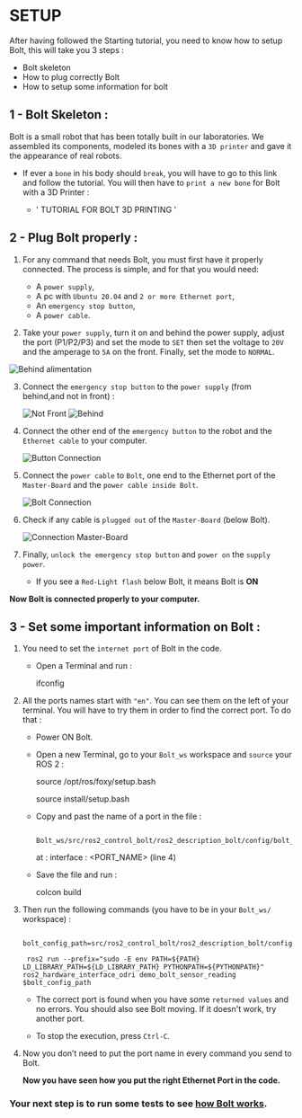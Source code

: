 # SETUP


 After  having followed the Starting tutorial, you need to know how to setup Bolt, this will take you 3 steps :


* Bolt skeleton
* How to plug correctly Bolt
* How to setup some information for bolt



## 1 - Bolt Skeleton :


 Bolt is a small robot that has been totally built in our laboratories. We assembled its components, modeled its bones with a `3D printer` and gave it the appearance of real robots.


- If ever a `bone` in his body should `break`, you will have to go to this link and follow the tutorial. You will then have to `print a new bone` for Bolt with a 3D Printer :

     - ' TUTORIAL FOR BOLT 3D PRINTING '

## 2 - Plug Bolt properly :

1) For any command that needs Bolt, you must first have it properly connected. The process is simple, and for that you would need:

    - A `power supply`,
    - A pc with `Ubuntu 20.04` and `2 or more Ethernet port`,
    - An `emergency stop button`,
    - A `power cable`.

2) Take your `power supply`, turn it on and behind the power supply, adjust the port (P1/P2/P3) and set the mode to `SET` then set the voltage to `20V` and the amperage to `5A` on the front. Finally, set the mode to `NORMAL`.

![Behind alimentation](https://github.com/Benjamin-Amsellem/ros2_control_bolt/blob/master/ros2_control_bolt_tuto/pictures/Setup_Bolt_1-R.jpeg?raw=true "Behind alimentation")

3) Connect the `emergency stop button` to the `power supply` (from behind,and not in front) :

    ![Not Front](https://github.com/Benjamin-Amsellem/ros2_control_bolt/blob/master/ros2_control_bolt_tuto/pictures/Setup_Bolt_2-R.jpeg?raw=true "Not Front")
    ![Behind](https://github.com/Benjamin-Amsellem/ros2_control_bolt/blob/master/ros2_control_bolt_tuto/pictures/Setup_Bolt_3-R.jpeg?raw=true "Behind")

4) Connect the other end of the `emergency button` to the robot and the `Ethernet cable` to your computer.

     ![Button Connection](https://github.com/Benjamin-Amsellem/ros2_control_bolt/blob/master/ros2_control_bolt_tuto/pictures/Setup_Bolt_7-R.jpeg?raw=true "Buttun Connection")

5) Connect the `power cable` to `Bolt`, one end to the Ethernet port of the `Master-Board` and the `power cable inside Bolt`.

    ![Bolt Connection](https://github.com/Benjamin-Amsellem/ros2_control_bolt/blob/master/ros2_control_bolt_tuto/pictures/Setup_Bolt_4-R.jpeg?raw=true "Connection")

6) Check if any cable is `plugged out` of the `Master-Board` (below Bolt).

    ![Connection Master-Board](https://github.com/Benjamin-Amsellem/ros2_control_bolt/blob/master/ros2_control_bolt_tuto/pictures/Setup_Bolt_5-R.jpeg?raw=true "Master-Board Connection")

7) Finally, `unlock the emergency stop button` and `power on` the `supply power`.

   - If you see a `Red-Light flash` below Bolt, it means Bolt is **ON**


**Now Bolt is connected properly to your computer.**


## 3 - Set some important information on Bolt :

1) You need to set the `internet port` of Bolt in the code.

   - Open a Terminal and run :

        ifconfig

2) All the ports names start with `"en"`. You can see them on the left of your terminal. You will have to try them
in order to find the correct port. To do that :

   - Power ON Bolt.

   - Open a new Terminal, go to your `Bolt_ws` workspace and `source` your ROS 2 :
          
        source /opt/ros/foxy/setup.bash
          
        source install/setup.bash

   - Copy and past the name of a port in the file :

             Bolt_ws/src/ros2_control_bolt/ros2_description_bolt/config/bolt_config.yaml
        at :
             interface : <PORT_NAME>     (line 4)

   - Save the file and run :
   
        colcon build
             
            
3) Then run the following commands (you have to be in your `Bolt_ws/` workspace) :

        bolt_config_path=src/ros2_control_bolt/ros2_description_bolt/config/bolt_config.yaml
             
        ros2 run --prefix="sudo -E env PATH=${PATH} LD_LIBRARY_PATH=${LD_LIBRARY_PATH} PYTHONPATH=${PYTHONPATH}" ros2_hardware_interface_odri demo_bolt_sensor_reading $bolt_config_path
             
   - The correct port is found when you have some `returned values` and no errors. You should also see Bolt moving. If it doesn't work, try another port.
   
   - To stop the execution, press `Ctrl-C`.
            


4) Now you don’t need to put the port name in every command you send to Bolt.

    **Now you have seen how you put the right Ethernet Port in the code.**

### Your next step is to run some tests to see [how Bolt works](https://github.com/Maxime-Fansi-laas/ros2_control_bolt/blob/master/doc/Calibration.md).
